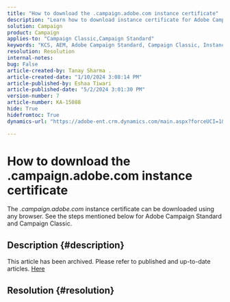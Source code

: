 ```yaml
---
title: "How to download the .campaign.adobe.com instance certificate"
description: "Learn how to download instance certificate for Adobe Campaign Standard and Campaign Classic."
solution: Campaign
product: Campaign
applies-to: "Campaign Classic,Campaign Standard"
keywords: "KCS, AEM, Adobe Campaign Standard, Campaign Classic, Instance Certificate, .campaign.adobe.com"
resolution: Resolution
internal-notes: 
bug: False
article-created-by: Tanay Sharma .
article-created-date: "1/10/2024 3:08:14 PM"
article-published-by: Eshaa Tiwari
article-published-date: "5/2/2024 3:01:30 PM"
version-number: 7
article-number: KA-15088
hide: True
hidefromtoc: True
dynamics-url: "https://adobe-ent.crm.dynamics.com/main.aspx?forceUCI=1&pagetype=entityrecord&etn=knowledgearticle&id=e7004411-caaf-ee11-a569-6045bd006e5a"

---
```

# How to download the .campaign.adobe.com instance certificate


The *.campaign.adobe.com* instance certificate can be downloaded using any browser. See the steps mentioned below for Adobe Campaign Standard and Campaign Classic.

## Description {#description}

This article has been archived. Please refer to published and up-to-date articles. [Here](https://experienceleague.adobe.com/search.html#sort=relevancy)

## Resolution {#resolution}

